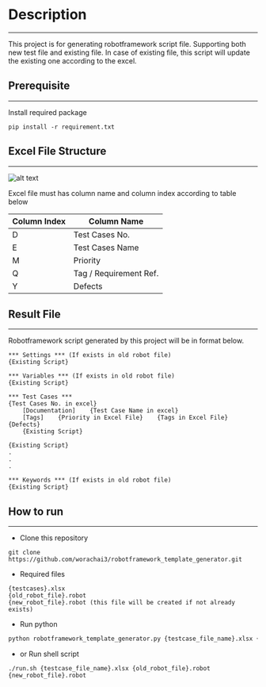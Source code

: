 
# Description
---
This project is for generating robotframework script file. Supporting both new test file and existing file. In case of existing file, this script will update the existing one according to the excel.  

## Prerequisite
---
Install required package
```shell
pip install -r requirement.txt
```

## Excel File Structure
---

![alt text](https://www.img.in.th/images/46f85264e853bfdc14ba83d8b738eefa.png)

Excel file must has column name and column index according to table below  

|Column Index|Column Name|
|--|--|
|D|Test Cases No.|
|E|Test Cases Name|
|M|Priority|
|Q|Tag / Requirement Ref.|
|Y|Defects|  

## Result File
---
Robotframework script generated by this project will be in format below.
```
*** Settings *** (If exists in old robot file)
{Existing Script}

*** Variables *** (If exists in old robot file)
{Existing Script}

*** Test Cases ***
{Test Cases No. in excel}
    [Documentation]    {Test Case Name in excel}
    [Tags]    {Priority in Excel File}    {Tags in Excel File}    {Defects}
    {Existing Script}

{Existing Script}
.
.
.

*** Keywords *** (If exists in old robot file)
{Existing Script}
```

## How to run
---  

- Clone this repository  
```shell
git clone https://github.com/worachai3/robotframework_template_generator.git
```
- Required files  
```
{testcases}.xlsx
{old_robot_file}.robot
{new_robot_file}.robot (this file will be created if not already exists)
```

- Run python  
```python
python robotframework_template_generator.py {testcase_file_name}.xlsx {old_robot_file}.robot {new_robot_file}.robot
```

- or Run shell script  
```shell
./run.sh {testcase_file_name}.xlsx {old_robot_file}.robot {new_robot_file}.robot
```
